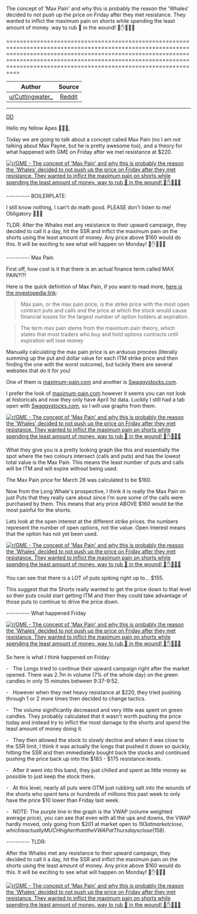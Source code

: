 The concept of 'Max Pain' and why this is probably the reason the 'Whales' decided to not push up the price on Friday after they met resistance. They wanted to inflict the maximum pain on shorts while spending the least amount of money. way to rub 🧂 in the wound! 💎✋🚀🚀🚀

==================================================================================================================================================================================================================================================================================

| Author       | Source       | 
| :-------------: |:-------------:|
|  [u/Cuttingwater_](https://www.reddit.com/user/Cuttingwater_/) | [Reddit](https://www.reddit.com/r/GME/comments/mejp0k/the_concept_of_max_pain_and_why_this_is_probably/) | 

---

[DD](https://www.reddit.com/r/GME/search?q=flair_name%3A%22DD%22&restrict_sr=1)

Hello my fellow Apes 🦍🦍🦍,

Today we are going to talk about a concept called Max Pain (no I am not talking about Max Payne, but he is pretty awesome too), and a theory for what happened with GME on Friday after we met resistance at $220.

[![r/GME - The concept of 'Max Pain' and why this is probably the reason the 'Whales' decided to not push up the price on Friday after they met resistance. They wanted to inflict the maximum pain on shorts while spending the least amount of money. way to rub 🧂 in the wound! 💎✋🚀🚀🚀](https://preview.redd.it/1b2oy76cwlp61.png?width=460&format=png&auto=webp&s=62e727374d8ce96cbf337948772b0de36d6ea43a)](https://preview.redd.it/1b2oy76cwlp61.png?width=460&format=png&auto=webp&s=62e727374d8ce96cbf337948772b0de36d6ea43a)

---------- BOILERPLATE:

I still know nothing, I can't do math good. PLEASE don't listen to me! Obligatory 🚀🚀🚀

TLDR: After the Whales met any resistance to their upward campaign, they decided to call it a day, hit the SSR and inflict the maximum pain on the shorts using the least amount of money. Any price above $160 would do this. It will be exciting to see what will happen on Monday! 💎✋🚀🚀🚀

---------- Max Pain

First off, how cool is it that there is an actual finance term called MAX PAIN?!?!

Here is the quick definition of Max Pain, if you want to read more, [here is the investopedia link](https://www.investopedia.com/terms/m/maxpain.asp):

> Max pain, or the max pain price, is the strike price with the most open contract puts and calls and the price at which the stock would cause financial losses for the largest number of option holders at expiration.

>

> The term max pain stems from the maximum pain theory, which states that most traders who buy and hold options contracts until expiration will lose money

Manually calculating the max pain price is an arduous process (literally summing up the put and dollar value for each ITM strike price and then finding the one with the worst outcome), but luckily there are several websites that do it for you!

One of them is [maximum-pain.com](http://maximum-pain.com/options) and another is [Swaggystocks.com](https://swaggystocks.com/dashboard/options-max-pain/GME).

I prefer the look of [maximum-pain.com](https://maximum-pain.com/) however it seems you can not look at historicals and now they only have April 1st data. Luckily I still had a tab open with [Swaggystocks.com](https://swaggystocks.com/), so I will use graphs from them.

[![r/GME - The concept of 'Max Pain' and why this is probably the reason the 'Whales' decided to not push up the price on Friday after they met resistance. They wanted to inflict the maximum pain on shorts while spending the least amount of money. way to rub 🧂 in the wound! 💎✋🚀🚀🚀](https://preview.redd.it/derng9xmxlp61.png?width=1452&format=png&auto=webp&s=52ca2139f97dd8d718a0d88333ba621cce9dd618)](https://preview.redd.it/derng9xmxlp61.png?width=1452&format=png&auto=webp&s=52ca2139f97dd8d718a0d88333ba621cce9dd618)

What they give you is a pretty looking graph like this and essentially the spot where the two colours intersect (calls and puts) and has the lowest total value is the Max Pain. This means the least number of puts and calls will be ITM and will expire without being used.

The Max Pain price for March 26 was calculated to be $160.

Now from the Long Whale's prospective, I think it is really the Max Pain on just Puts that they really care about since I'm sure some of the calls were purchased by them. This means that any price ABOVE $160 would be the most painful for the shorts.

Lets look at the open interest at the different strike prices. the numbers represent the number of open options, not the value. Open Interest means that the option has not yet been used.

[![r/GME - The concept of 'Max Pain' and why this is probably the reason the 'Whales' decided to not push up the price on Friday after they met resistance. They wanted to inflict the maximum pain on shorts while spending the least amount of money. way to rub 🧂 in the wound! 💎✋🚀🚀🚀](https://preview.redd.it/rc8ohzw10mp61.png?width=1443&format=png&auto=webp&s=03788c088518575ea652c9d59fce1a684d77343b)](https://preview.redd.it/rc8ohzw10mp61.png?width=1443&format=png&auto=webp&s=03788c088518575ea652c9d59fce1a684d77343b)

You can see that there is a LOT of puts spiking right up to... $155.

This suggest that the Shorts really wanted to get the price down to that level so their puts could start getting ITM and then they could take advantage of those puts to continue to drive the price down.

---------- What happened Friday

[![r/GME - The concept of 'Max Pain' and why this is probably the reason the 'Whales' decided to not push up the price on Friday after they met resistance. They wanted to inflict the maximum pain on shorts while spending the least amount of money. way to rub 🧂 in the wound! 💎✋🚀🚀🚀](https://preview.redd.it/sms9i81w0mp61.png?width=2033&format=png&auto=webp&s=a93832c64367dd31f093d9612e41139346d67fcb)](https://preview.redd.it/sms9i81w0mp61.png?width=2033&format=png&auto=webp&s=a93832c64367dd31f093d9612e41139346d67fcb)

So here is what I think happened on Friday:

-   The Longs tried to continue their upward campaign right after the market opened. There was 2.7m in volume (7% of the whole day) on the green candles in only 15 minutes between 9:37-9:52.

-   However when they met heavy resistance at $220, they tried pushing through 1 or 2 more times then decided to change tactics.

-   The volume significantly decreased and very little was spent on green candles. They probably calculated that it wasn't worth pushing the price today and instead try to inflict the most damage to the shorts and spend the least amount of money doing it.

-   They then allowed the stock to slowly decline and when it was close to the SSR limit, I think it was actually the longs that pushed it down so quickly, hitting the SSR and then immediately bought back the stocks and continued pushing the price back up into the $183 - $175 resistance levels.

-   After it went into this band, they just chilled and spent as little money as possible to just keep the stock there.

-   At this level, nearly all puts were OTM just rubbing salt into the wounds of the shorts who spent tens or hundreds of millions this past week to only have the price $10 lower than Friday last week.

-   NOTE: The purple line in the graph is the VWAP (volume weighted average price), you can see that even with all the ups and downs, the VWAP hardly moved, only going from $201 at market open to $193 at market close, which is actually MUCH higher than the VWAP at Thursdays close ($158).

---------- TLDR:

After the Whales met any resistance to their upward campaign, they decided to call it a day, hit the SSR and inflict the maximum pain on the shorts using the least amount of money. Any price above $160 would do this. It will be exciting to see what will happen on Monday! 💎✋🚀🚀🚀

[![r/GME - The concept of 'Max Pain' and why this is probably the reason the 'Whales' decided to not push up the price on Friday after they met resistance. They wanted to inflict the maximum pain on shorts while spending the least amount of money. way to rub 🧂 in the wound! 💎✋🚀🚀🚀](https://preview.redd.it/fgw3sc2l7mp61.png?width=1191&format=png&auto=webp&s=77bdcfe883b6fc1d2dc545c24a7de4629042ec30)](https://preview.redd.it/fgw3sc2l7mp61.png?width=1191&format=png&auto=webp&s=77bdcfe883b6fc1d2dc545c24a7de4629042ec30)
